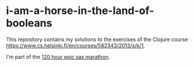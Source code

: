 # i-am-a-horse-in-the-land-of-booleans

This repository contains my solutions to the exercises of the Clojure course https://www.cs.helsinki.fi/en/courses/582343/2013/s/k/1.

I'm part of the [120 hour epic sax marathon](http://iloveponies.github.com/120-hour-epic-sax-marathon/).
